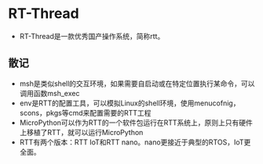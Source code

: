 # RT-Thread
- RT-Thread是一款优秀国产操作系统，简称rtt。
## 散记
- msh是类似shell的交互环境，如果需要自启动或在特定位置执行某命令，可以调用函数msh_exec
- env是RTT的配置工具，可以模拟Linux的shell环境，使用menucofnig，scons，pkgs等cmd来配置需要的RTT工程
- MicroPython可以作为RTT的一个软件包运行在RTT系统上，原则上只有硬件上移植了RTT，就可以运行MicroPython
- RTT有两个版本：RTT IoT和RTT nano。nano更接近于典型的RTOS，IoT更全面。
